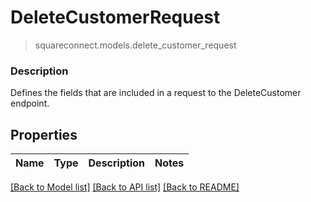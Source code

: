 # DeleteCustomerRequest
> squareconnect.models.delete_customer_request

### Description

Defines the fields that are included in a request to the DeleteCustomer endpoint.

## Properties
Name | Type | Description | Notes
------------ | ------------- | ------------- | -------------

[[Back to Model list]](../README.md#documentation-for-models) [[Back to API list]](../README.md#documentation-for-api-endpoints) [[Back to README]](../README.md)


